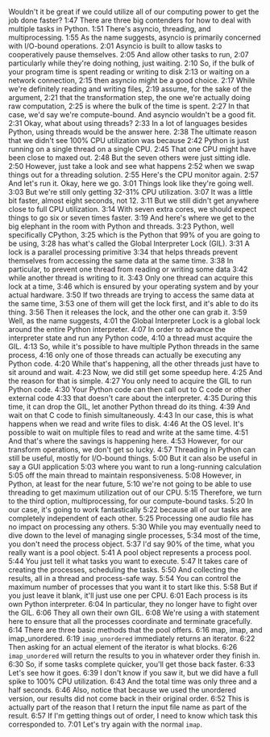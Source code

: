 Wouldn't it be great if we could utilize all of our computing power to get the job done faster?
1:47
There are three big contenders for how to deal with multiple tasks in Python.
1:51
There's asyncio, threading, and multiprocessing.
1:55
As the name suggests, asyncio is primarily concerned with I/O-bound operations.
2:01
Asyncio is built to allow tasks to cooperatively pause themselves.
2:05
And allow other tasks to run,
2:07
particularly while they're doing nothing, just waiting.
2:10
So, if the bulk of your program  time is spent reading or writing to disk
2:13
or waiting on a network connection,
2:15
then asyncio might be a good choice.
2:17
While we're definitely reading and writing files,
2:19
assume, for the sake of the argument,
2:21
that the transformation step, the one we're actually doing raw computation,
2:25
is where the bulk of the time is spent.
2:27
In that case, we'd say we're compute-bound.  And asyncio wouldn't be a good fit.
2:31
Okay, what about using threads?
2:33
In a lot of languages besides Python, using threads would be the answer here.
2:38
The ultimate reason that we didn't see 100% CPU utilization was because
2:42
Python is just running on a single thread on a single CPU.
2:45
That one CPU might have been close to maxed out.
2:48
But the seven others were just sitting idle.
2:50
However, just take a look and see what happens
2:52
when we swap things out for a threading solution.
2:55
Here's the CPU monitor again.
2:57
And let's run it. Okay, here we go.
3:01
Things look like they're going well.
3:03
But we're still only getting 32-31% CPU utilization.
3:07
It was a little bit faster, almost eight seconds, not 12.
3:11
But we still didn't get anywhere close to full CPU utilization.
3:14
With seven extra cores, we should expect things to go six or seven times faster.
3:19
And here's where we get to the big elephant in the room with Python and threads.
3:23
Python, well specifically CPython,
3:25
which is the Python that 99% of you are going to be using,
3:28
has what's called the Global Interpreter Lock (GIL).
3:31
A lock is a parallel processing primitive
3:34
that helps threads prevent themselves from accessing the same data at the same time.
3:38
In particular, to prevent one thread from reading or writing some data
3:42
while another thread is writing to it.
3:43
Only one thread can acquire this lock at a time,
3:46
which is ensured by your operating system and by your actual hardware.
3:50
If two threads are trying to access the same data at the same time,
3:53
one of them will get the lock first, and it's able to do its thing.
3:56
Then it releases the lock, and the other one can grab it.
3:59
Well, as the name suggests,
4:01
the Global Interpreter Lock is a global lock around the entire Python interpreter.
4:07
In order to advance the interpreter state and run any Python code,
4:10
a thread must acquire the GIL.
4:13
So, while it's possible to have multiple Python threads in the same process,
4:16
only one of those threads can  actually be executing any Python code.
4:20
While that's happening, all the other threads just have to sit around and wait.
4:23
Now, we did still get some speedup here.
4:25
And the reason for that is simple.
4:27
You only need to acquire the GIL to run Python code.
4:30
Your Python code can then call out to C code or other external code
4:33
that doesn't care about the interpreter.
4:35
During this time, it can drop the GIL, let another Python thread do its thing.
4:39
And wait on that C code to finish simultaneously.
4:43
In our case, this is what happens when we read and write files to disk.
4:46
At the OS level. It's possible to wait on multiple files to read and write at the same time.
4:51
And that's where the savings is happening here.
4:53
However, for our transform operations, we don't get so lucky.
4:57
Threading in Python can still be useful, mostly for I/O-bound things.
5:00
But it can also be useful in say a GUI application
5:03
where you want to run a long-running calculation
5:05
off the main thread to maintain responsiveness.
5:08
However, in Python, at least for the near future,
5:10
we're not going to be able to use threading to get maximum utilization out of our CPU.
5:15
Therefore, we turn to the third option, multiprocessing, for our compute-bound tasks.
5:20
In our case, it's going to work fantastically
5:22
because all of our tasks are completely independent of each other.
5:25
Processing one audio file has no impact on processing any others.
5:30
While you may eventually need to dive down to the level of managing single processes,
5:34
most of the time, you don't need the process object.
5:37
I'd say 90% of the time, what you really want is a pool object.
5:41
A pool object represents a process pool.
5:44
You just tell it what tasks you want to execute.
5:47
It takes care of creating the processes, scheduling the tasks.
5:50
And collecting the results, all in a thread and process-safe way.
5:54
You can control the maximum number of processes that you want it to start like this.
5:58
But if you just leave it blank, it'll just use one per CPU.
6:01
Each process is its own Python interpreter.
6:04
In particular, they no longer have to fight over the GIL.
6:06
They all own their own GIL.
6:08
We're using a with statement here to ensure that all the processes coordinate and terminate gracefully.
6:14
There are three basic methods that the pool offers.
6:16
map, imap, and imap_unordered.
6:19
`imap_unordered` immediately returns an iterator.
6:22
Then asking for an actual element  of the iterator is what blocks.
6:26
`imap_unordered` will return the results to you in whatever order they finish in.
6:30
So, if some tasks complete quicker, you'll get those back faster.
6:33
Let's see how it goes.
6:39
I don't know if you saw it, but we did have a full spike to 100% CPU utilization.
6:43
And the total time was only three and a half seconds.
6:46
Also, notice that because we used the unordered version, our results did not come back in their original order.
6:52
This is actually part of the reason that I  return the input file name as part of the result.
6:57
If I'm getting things out of order, I need to know which task this corresponded to.
7:01
Let's try again with the normal `imap`.